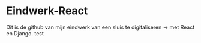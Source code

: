 # Eindwerk-React

Dit is de github van mijn eindwerk van een sluis te digitaliseren -> met React en Django.
test